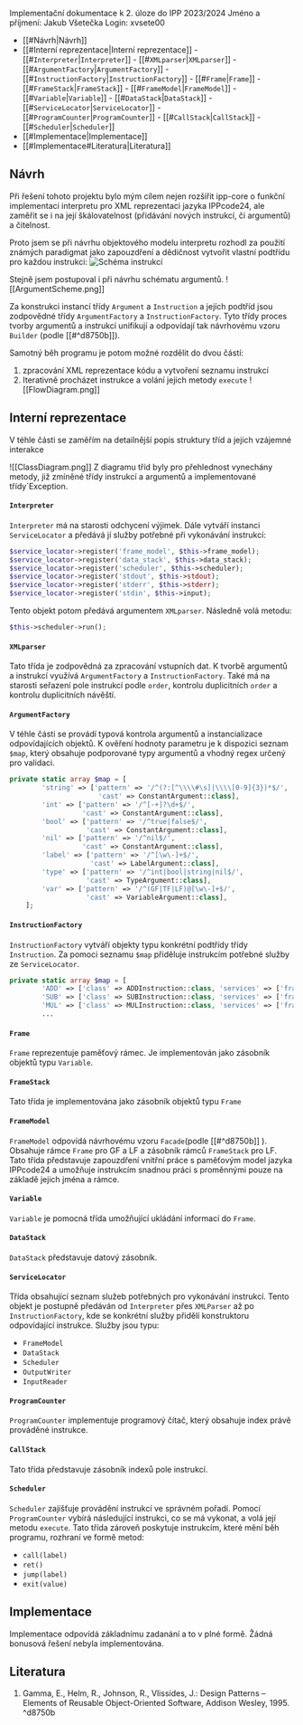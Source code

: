 Implementační dokumentace k 2. úloze do IPP 2023/2024
Jméno a příjmení: Jakub Všetečka
Login: xvsete00

- [[#Návrh|Návrh]]
- [[#Interní reprezentace|Interní reprezentace]]
		- [[#`Interpreter`|`Interpreter`]]
		- [[#`XMLparser`|`XMLparser`]]
		- [[#`ArgumentFactory`|`ArgumentFactory`]]
		- [[#`InstructionFactory`|`InstructionFactory`]]
		- [[#`Frame`|`Frame`]]
		- [[#`FrameStack`|`FrameStack`]]
		- [[#`FrameModel`|`FrameModel`]]
		- [[#`Variable`|`Variable`]]
		- [[#`DataStack`|`DataStack`]]
		- [[#`ServiceLocator`|`ServiceLocator`]]
		- [[#`ProgramCounter`|`ProgramCounter`]]
		- [[#`CallStack`|`CallStack`]]
		- [[#`Scheduler`|`Scheduler`]]
- [[#Implementace|Implementace]]
- [[#Implementace#Literatura|Literatura]]

## Návrh
Při řešení tohoto projektu bylo mým cílem nejen rozšířit ipp-core o funkční implementaci interpretu pro XML reprezentaci jazyka IPPcode24, ale zaměřit se i na její škálovatelnost (přidávání nových instrukcí, či argumentů) a čitelnost. 

Proto jsem se při návrhu objektového modelu interpretu rozhodl za použití známých paradigmat jako zapouzdření a dědičnost vytvořit vlastní podtřídu pro každou instrukci:
![Schéma instrukcí](InstructionScheme.png)

Stejně jsem postupoval i při návrhu schématu argumentů. 
![[ArgumentScheme.png]]

Za konstrukci instancí třídy `Argument` a `Instruction` a jejích podtříd jsou zodpovědné třídy `ArgumentFactory` a `InstructionFactory`. Tyto třídy proces tvorby argumentů a instrukcí unifikují a odpovídají tak návrhovému vzoru `Builder` (podle [[#^d8750b]]).

Samotný běh programu je potom možné rozdělit do dvou částí:
1. zpracování XML reprezentace kódu a vytvoření seznamu instrukcí
2. Iterativně procházet instrukce a volání jejich metody `execute`
![[FlowDiagram.png]]
## Interní reprezentace
V téhle části se zaměřím na detailnější popis struktury tříd a jejich vzájemné interakce

![[ClassDiagram.png]]
Z diagramu tříd byly pro přehlednost vynechány metody, již zmíněné třídy instrukcí a argumentů a implementované třídy`Exception.

#### `Interpreter`
`Interpreter` má na starosti odchycení výjimek. Dále vytváří instanci `ServiceLocator` a předává jí služby potřebné při vykonávání instrukcí:
```php
$service_locator->register('frame_model', $this->frame_model);
$service_locator->register('data_stack', $this->data_stack);
$service_locator->register('scheduler', $this->scheduler);
$service_locator->register('stdout', $this->stdout);
$service_locator->register('stderr', $this->stderr);
$service_locator->register('stdin', $this->input);
```
Tento objekt potom předává argumentem `XMLparser`. Následně volá metodu:
```php
$this->scheduler->run();
```

#### `XMLparser`
Tato třída je zodpovědná za zpracování vstupních dat. K tvorbě argumentů a instrukcí využívá `ArgumentFactory` a `InstructionFactory`. Také má na starosti seřazení pole instrukcí podle `order`, kontrolu duplicitních `order` a kontrolu duplicitních návěští.

#### `ArgumentFactory`
V téhle části se provádí typová kontrola argumentů a instancializace odpovídajících objektů. K ověření hodnoty parametru je k dispozici seznam `$map`, který obsahuje podporované typy argumentů a vhodný regex určený pro validaci.
```php
private static array $map = [
        'string' => ['pattern' => '/^(?:[^\\\\#\s]|\\\\[0-9]{3})*$/',
					  'cast' => ConstantArgument::class],
        'int' => ['pattern' => '/^[-+]?\d+$/', 
		          'cast' => ConstantArgument::class],
        'bool' => ['pattern' => '/^true|false$/', 
		           'cast' => ConstantArgument::class],
        'nil' => ['pattern' => '/^nil$/', 
			      'cast' => ConstantArgument::class],
        'label' => ['pattern' => '/^[\w\-]+$/', 
			        'cast' => LabelArgument::class],
        'type' => ['pattern' => '/^int|bool|string|nil$/', 
			       'cast' => TypeArgument::class],
        'var' => ['pattern' => '/^(GF|TF|LF)@[\w\-]+$/', 
			       'cast' => VariableArgument::class],
    ];
```

#### `InstructionFactory`
`InstructionFactory` vytváří objekty typu konkrétní podtřídy třídy `Instruction`. Za pomoci seznamu `$map` přiděluje instrukcím potřebné služby ze `ServiceLocator`.
```php
private static array $map = [
        'ADD' => ['class' => ADDInstruction::class, 'services' => ['frame_model']],
        'SUB' => ['class' => SUBInstruction::class, 'services' => ['frame_model']],
        'MUL' => ['class' => MULInstruction::class, 'services' => ['frame_model']],
        ...
```

#### `Frame`
`Frame` reprezentuje paměťový rámec. Je implementován jako zásobník objektů typu `Variable`.

#### `FrameStack`
Tato třída je implementována jako zásobník objektů typu `Frame`

#### `FrameModel`
`FrameModel` odpovídá návrhovému vzoru `Facade`(podle [[#^d8750b]] ). Obsahuje rámce `Frame` pro GF a LF a zásobník rámců `FrameStack` pro LF. Tato třída představuje zapouzdření vnitřní práce s paměťovým model jazyka IPPcode24  a umožňuje instrukcím snadnou práci s proměnnými pouze na základě jejich jména a rámce.

#### `Variable`
`Variable` je pomocná třída umožňující ukládání informací do `Frame`.

#### `DataStack`
`DataStack` představuje datový zásobník.

#### `ServiceLocator`
Třída obsahující seznam služeb potřebných pro vykonávání instrukcí. Tento objekt je postupně předáván od `Interpreter` přes `XMLParser` až po `InstructionFactory`, kde se konkrétní služby přidělí konstruktoru odpovídající instrukce. Služby jsou typu:
- `FrameModel`
- `DataStack`
- `Scheduler`
- `OutputWriter`
- `InputReader`

#### `ProgramCounter`
`ProgramCounter` implementuje programový čítač, který obsahuje index právě prováděné instrukce.

#### `CallStack`
Tato třída představuje zásobník indexů pole instrukcí.

#### `Scheduler`
`Scheduler` zajišťuje provádění instrukcí ve správném pořadí. Pomocí `ProgramCounter` vybírá následující instrukci, co se má vykonat, a volá její metodu `execute`. Tato třída zároveň poskytuje instrukcím, které mění běh programu, rozhraní ve formě metod:
- `call(label)`
- `ret()`
- `jump(label)`
- `exit(value)`
## Implementace
Implementace odpovídá základnímu zadanání a to v plné formě. Žádná bonusová řešení nebyla implementována.
## Literatura

1. Gamma, E., Helm, R., Johnson, R., Vlissides, J.: Design Patterns – Elements of Reusable Object-Oriented Software, Addison Wesley, 1995. ^d8750b